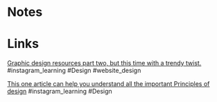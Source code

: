 # Notes

# Links
[Graphic design resources part two, but this time with a trendy twist.](https://www.instagram.com/p/C_dZGoRu9wh/?igsh=am9iMWtmcDM3Mnh5) #instagram_learning #Design #website_design 

[This one article can help you understand all the important Principles of design](https://www.instagram.com/reel/C_xwhLvJrd-/) #instagram_learning #Design 

